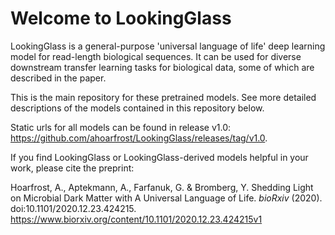 # Welcome to LookingGlass 

LookingGlass is a general-purpose 'universal language of life' deep learning model for read-length biological sequences. It can be used for diverse downstream transfer learning tasks for biological data, some of which are described in the paper.

This is the main repository for these pretrained models. See more detailed descriptions of the models contained in this repository below.

Static urls for all models can be found in release v1.0: https://github.com/ahoarfrost/LookingGlass/releases/tag/v1.0.

If you find LookingGlass or LookingGlass-derived models helpful in your work, please cite the preprint:

Hoarfrost, A., Aptekmann, A., Farfanuk, G. & Bromberg, Y. Shedding Light on Microbial Dark Matter with A Universal Language of Life. *bioRxiv* (2020). doi:10.1101/2020.12.23.424215. https://www.biorxiv.org/content/10.1101/2020.12.23.424215v1